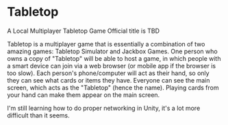 # Tabletop
A Local Multiplayer Tabletop Game
Official title is TBD

Tabletop is a multiplayer game that is essentially a combination of two amazing games: Tabletop Simulator and Jackbox Games.
One person who owns a copy of "Tabletop" will be able to host a game, in which people with a smart device can join via a web browser 
(or mobile app if the browser is too slow).
Each person's phone/computer will act as their hand, so only they can see what cards or items they have. 
Everyone can see the main screen, which acts as the "Tabletop" (hence the name). 
Playing cards from your hand can make them appear on the main screen.

I'm still learning how to do proper networking in Unity, it's a lot more difficult than it seems.
